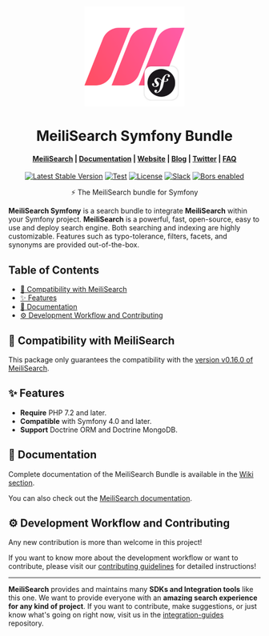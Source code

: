 <p align="center">
  <img src="https://raw.githubusercontent.com/meilisearch/integration-guides/master/assets/logos/meilisearch_symfony.svg" alt="MeiliSearch-Symfony" width="200" height="200" />
</p>

<h1 align="center">MeiliSearch Symfony Bundle</h1>

<h4 align="center">
  <a href="https://github.com/meilisearch/MeiliSearch">MeiliSearch</a> |
  <a href="https://docs.meilisearch.com">Documentation</a> |
  <a href="https://www.meilisearch.com">Website</a> |
  <a href="https://blog.meilisearch.com">Blog</a> |
  <a href="https://twitter.com/meilisearch">Twitter</a> |
  <a href="https://docs.meilisearch.com/faq">FAQ</a>
</h4>

<p align="center">
  <a href="https://packagist.org/packages/meilisearch/meilisearch-symfony"><img src="https://img.shields.io/packagist/v/meilisearch/search-bundle" alt="Latest Stable Version"></a>
  <a href="https://github.com/meilisearch/meilisearch-symfony/actions"><img src="https://github.com/meilisearch/meilisearch-symfony/workflows/Tests/badge.svg" alt="Test"></a>
  <a href="https://github.com/meilisearch/meilisearch-symfony/blob/master/LICENSE"><img src="https://img.shields.io/badge/license-MIT-informational" alt="License"></a>
  <a href="https://slack.meilisearch.com"><img src="https://img.shields.io/badge/slack-MeiliSearch-blue.svg?logo=slack" alt="Slack"></a>
  <a href="https://app.bors.tech/repositories/29020"><img src="https://bors.tech/images/badge_small.svg" alt="Bors enabled"></a>
</p>

<p align="center">⚡ The MeiliSearch bundle for Symfony</p>

**MeiliSearch Symfony** is a search bundle to integrate **MeiliSearch** within your Symfony project. **MeiliSearch** is a powerful, fast, open-source, easy to use and deploy search engine. Both searching and indexing are highly customizable. Features such as typo-tolerance, filters, facets, and synonyms are provided out-of-the-box.

## Table of Contents <!-- omit in toc -->

- [🤖 Compatibility with MeiliSearch](#-compatibility-with-meilisearch)
- [✨ Features](#-features)
- [📖 Documentation](#-documentation)
- [⚙️ Development Workflow and Contributing](#️-development-workflow-and-contributing)

## 🤖 Compatibility with MeiliSearch

This package only guarantees the compatibility with the [version v0.16.0 of MeiliSearch](https://github.com/meilisearch/MeiliSearch/releases/tag/v0.16.0).

## ✨ Features

* **Require** PHP 7.2 and later.
* **Compatible** with Symfony 4.0 and later.
* **Support** Doctrine ORM and Doctrine MongoDB.

## 📖 Documentation

Complete documentation of the MeiliSearch Bundle is available in the [Wiki section](https://github.com/meilisearch/meilisearch-symfony/wiki).

You can also check out the [MeiliSearch documentation](https://docs.meilisearch.com/guides/introduction/quick_start_guide.html).

## ⚙️ Development Workflow and Contributing

Any new contribution is more than welcome in this project!

If you want to know more about the development workflow or want to contribute, please visit our [contributing guidelines](/CONTRIBUTING.md) for detailed instructions!

<hr>

**MeiliSearch** provides and maintains many **SDKs and Integration tools** like this one. We want to provide everyone with an **amazing search experience for any kind of project**. If you want to contribute, make suggestions, or just know what's going on right now, visit us in the [integration-guides](https://github.com/meilisearch/integration-guides) repository.
